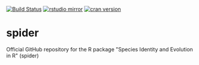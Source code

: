 [![Build Status](https://travis-ci.org/boopsboops/spider.svg?branch=master)](https://travis-ci.org/boopsboops/spider)
[![rstudio mirror](http://cranlogs.r-pkg.org/badges/grand-total/spider)](http://cran.rstudio.com/web/packages/spider/index.html)
[![cran version](http://www.r-pkg.org/badges/version/spider)](https://cran.r-project.org/package=spider)

# spider
Official GitHub repository for the R package "Species Identity and Evolution in R" (spider)

